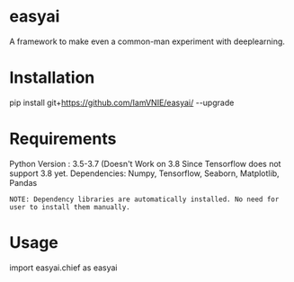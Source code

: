 # easyai
A framework to make even a common-man experiment with deeplearning.

# Installation
pip install git+https://github.com/IamVNIE/easyai/ --upgrade

# Requirements
Python Version : 3.5-3.7 (Doesn't Work on 3.8 Since Tensorflow does not support 3.8 yet.
Dependencies: Numpy, Tensorflow, Seaborn, Matplotlib, Pandas

    NOTE: Dependency libraries are automatically installed. No need for user to install them manually.

# Usage

import easyai.chief as easyai
